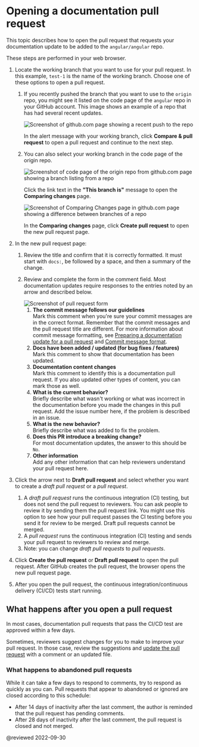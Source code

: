 # Opening a documentation pull request

This topic describes how to open the pull request that requests your documentation update to be added to the `angular/angular` repo.

<!-- vale Angular.Google_We = NO -->

These steps are performed in your web browser.

1. Locate the working branch that you want to use for your pull request.
In this example, `test-1` is the name of the working branch. Choose one of these options to open a pull request.
   1.  If you recently pushed the branch that you want to use to the `origin` repo, you might see it listed on the code page of the `angular` repo in your GitHub account.
   This image shows an example of a repo that has had several recent updates.
  
        <img alt="Screenshot of github.com page showing a recent push to the repo" src="generated/images/guide/doc-pr-open/github-recent-push.png">

        In the alert message with your working branch, click **Compare & pull request** to open a pull request and continue to the next step.

   2. You can also select your working branch in the code page of the origin repo.

        <img alt="Screenshot of code page of the origin repo from github.com page showing a branch listing from a repo" src="generated/images/guide/doc-pr-open/github-branch-view.png">

        Click the link text in the **"This branch is"** message to open the **Comparing changes** page.

        <img alt="Screenshot of Comparing Changes page in github.com page showing a difference between branches of a repo" src="generated/images/guide/doc-pr-open/github-branch-diff.png">

        In the **Comparing changes** page, click **Create pull request** to open the new pull request page.

2. In the new pull request page:
   1. Review the title and confirm that it is correctly formatted. It must start with `docs:`, be followed by a space, and then a summary of the change.
   2. Review and complete the form in the comment field. Most documentation updates require responses to the entries noted by an arrow and described below.

      <img alt="Screenshot of pull request form" src="generated/images/guide/doc-pr-open/pr-checklist.png">

      1. **The commit message follows our guidelines**<br>Mark this comment when you're sure your commit messages are in the correct format. Remember that the commit messages and the pull request title are different. For more information about commit message formatting, see [Preparing a documentation update for a pull request](guide/doc-pr-prep) and [Commit message format](https://github.com/angular/angular/blob/main/CONTRIBUTING.md#commit).
      2. **Docs have been added / updated (for bug fixes / features)**<br>Mark this comment to show that documentation has been updated.
      3. **Documentation content changes**<br>Mark this comment to identify this is a documentation pull request. If you also updated other types of content, you can mark those as well.
      4. **What is the current behavior?**<br>Briefly describe what wasn't working or what was incorrect in the documentation before you made the changes in this pull request. Add the issue number here, if the problem is described in an issue.
      5. **What is the new behavior?**<br>Briefly describe what was added to fix the problem.
      6. **Does this PR introduce a breaking change?**<br>For most documentation updates, the answer to this should be `No`.
      7. **Other information**<br>Add any other information that can help reviewers understand your pull request here.

3. Click the arrow next to **Draft pull request** and select whether you want to create a *draft pull request* or a *pull request*.
   1. A *draft pull request* runs the continuous integration (CI) testing, but does not send the pull request to reviewers. You can ask people to review it by sending them the pull request link. You might use this option to see how your pull request passes the CI testing before you send it for review to be merged. Draft pull requests cannot be merged.
   2. A *pull request* runs the continuous integration (CI) testing and sends your pull request to reviewers to review and merge.
   3. Note: you can change *draft pull requests* to *pull requests*.
4. Click **Create the pull request** or **Draft pull request** to open the pull request. After GitHub creates the pull request, the browser opens the new pull request page.
5. After you open the pull request, the continuous integration/continuous delivery (CI/CD) tests start running.

<!-- vale Angular.Google_We = YES -->

## What happens after you open a pull request

In most cases, documentation pull requests that pass the CI/CD test are approved within a few days.

Sometimes, reviewers suggest changes for you to make to improve your pull request.
In those case, review the suggestions and [update the pull request](guide/doc-pr-update) with a comment or an updated file.

### What happens to abandoned pull requests

While it can take a few days to respond to comments, try to respond as quickly as you can.
Pull requests that appear to abandoned or ignored are closed according to this schedule:

* After 14 days of inactivity after the last comment, the author is reminded that the pull request has pending comments.
* After 28 days of inactivity after the last comment, the pull request is closed and not merged.

<!-- links -->

<!-- external links -->

<!-- end links -->

@reviewed 2022-09-30
